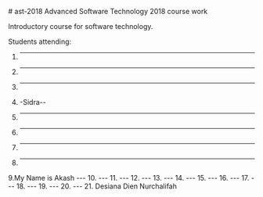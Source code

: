 \# ast-2018
Advanced Software Technology 2018 course work


Introductory course for software technology.

Students attending:
1. ---
2. --- 
3. ---
4. -Sidra--
5. ---
6. ---
7. ---
8. ---
9.My Name is Akash   ---
10. ---
11. ---
12. ---
13. ---
14. ---
15. ---
16. ---
17. ---
18. ---
19. ---
20. ---
21. Desiana Dien Nurchalifah

